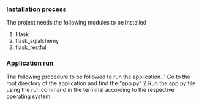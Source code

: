 ### Installation process 
The project needs the following modules to be installed
1. Flask
2. flask_sqlalchemy
3. flask_restful

### Application run
The following procedure to be followed to run the application.
1.Go to the root directory of the application and find the "app.py"
2.Run the app.py file using the run command in the terminal according to the respective operating system.
